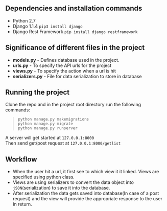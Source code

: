 ## Dependencies and installation commands
* Python 2.7
* Django 1.1.4 `pip3 install django`
* Django Rest Framework `pip install django restframework`
## Significance of different files in the project
* **models.py** - Defines database used in the project.
* **urls.py** - To specify the API urls for the project
* **views.py** - To specify the action when a url is hit
* **serializers.py** - File for data serialization to store in database
## Running the project
Clone the repo and in the project root directory run the following commands:  
> `python manage.py makemigrations`  
`python manage.py migrate`  
`python manage.py runserver`  

A server will get started at `127.0.0.1:8000`  
Then send get/post request at `127.0.0.1:8000/getlist`
## Workflow
* When the user hit a url, it first see to which view it it linked. Views are specified using python class.
* Views are using serializers to convert the data object into `jSON`(serialization) to save it into the database.
* After serialization the data gets saved into database(In case of a post request) and the view will provide the appropriate response to the user in return.
